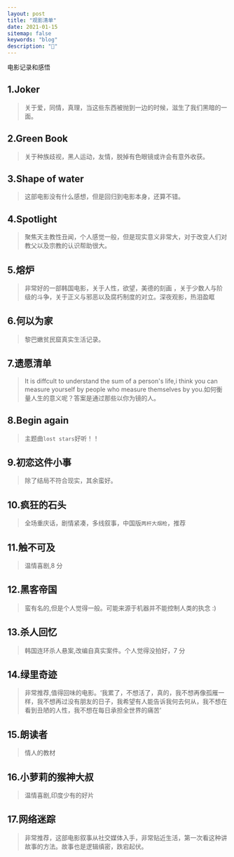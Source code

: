 ```yaml
---
layout: post
title: "观影清单"
date: 2021-01-15
sitemap: false
keywords: "blog"
description: "🚀"
---
```


电影记录和感悟

## 1.Joker

> 关于爱，同情，真理，当这些东西被抛到一边的时候，滋生了我们黑暗的一面。

## 2.Green Book

> 关于种族歧视，黑人运动，友情，脱掉有色眼镜或许会有意外收获。

## 3.Shape of water

> 这部电影没有什么感想，但是回归到电影本身，还算不错。

## 4.Spotlight

> 聚焦天主教性丑闻，个人感觉一般，但是现实意义非常大，对于改变人们对教父以及宗教的认识帮助很大。

## 5.熔炉

> 非常好的一部韩国电影，关于人性，欲望，美德的刻画 ，关于少数人与阶级的斗争，关于正义与邪恶以及腐朽制度的对立。深夜观影，热泪盈眶

## 6.何以为家

> 黎巴嫩贫民窟真实生活记录。

## 7.遗愿清单

> It is diffcult to understand the sum of a person's life,i think you can measure yourself by people who measure themselves by you.如何衡量人生的意义呢？答案是通过那些以你为镜的人。

## 8.Begin again

> 主题曲`lost stars`好听！！

## 9.初恋这件小事

> 除了结局不符合现实，其余蛮好。

## 10.疯狂的石头

> 全场重庆话，剧情紧凑，多线叙事，中国版`两杆大烟枪`，推荐

## 11.触不可及

> 温情喜剧,8 分

## 12.黑客帝国

> 蛮有名的,但是个人觉得一般。可能来源于机器并不能控制人类的执念 :)

## 13.杀人回忆

> 韩国连环杀人悬案,改编自真实案件。个人觉得没拍好，7 分

## 14.绿里奇迹

> 非常推荐,值得回味的电影。‘我累了，不想活了，真的，我不想再像孤雁一样，我不想再过没有朋友的日子，我希望有人能告诉我何去何从，我不想在看到丑陋的人性，我不想在每日承担全世界的痛苦’

## 15.朗读者

> 情人的教材

## 16.小萝莉的猴神大叔

> 温情喜剧,印度少有的好片

## 17.网络迷踪

> 非常推荐，这部电影叙事从社交媒体入手，非常贴近生活，第一次看这种讲故事的方法。故事也是逻辑缜密，跌宕起伏。
